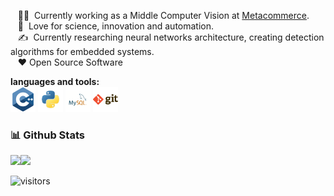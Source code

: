 &nbsp;&nbsp;&nbsp;:technologist: &nbsp;Currently working as a Middle Computer Vision at [Metacommerce](https://www.metacommerce.ru/).\
&nbsp;&nbsp;&nbsp;:seedling: &nbsp;Love for science, innovation and automation.\
&nbsp;&nbsp;&nbsp;:writing_hand: &nbsp;Currently researching neural networks architecture, creating detection algorithms for embedded systems.\
&nbsp;&nbsp;&nbsp;❤️ Open Source Software

**languages and tools:**  
<code><img height="40" src="https://raw.githubusercontent.com/github/explore/80688e429a7d4ef2fca1e82350fe8e3517d3494d/topics/cpp/cpp.png"></code>
<code><img height="40" src="https://raw.githubusercontent.com/github/explore/80688e429a7d4ef2fca1e82350fe8e3517d3494d/topics/python/python.png"></code>
<code><img height="40" src="https://raw.githubusercontent.com/github/explore/80688e429a7d4ef2fca1e82350fe8e3517d3494d/topics/mysql/mysql.png"></code>
<code><img height="40" src="https://raw.githubusercontent.com/github/explore/80688e429a7d4ef2fca1e82350fe8e3517d3494d/topics/git/git.png"></code>

### 📊 Github Stats
<img src='https://github-readme-stats.vercel.app/api?username=victor30608&show_icons=true&theme=tokyonight&count_private=true&line_height=40'  align="left" />
<img src='https://github-readme-stats.vercel.app/api/top-langs/?username=victor30608&theme=tokyonight&hide_langs_below=4&count_private=true' />



![visitors](https://visitor-badge.glitch.me/badge?page_id=victor30608&left_color=black&right_color=red)
